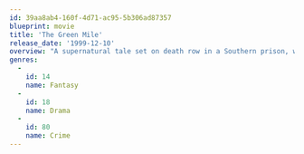 ```yaml
---
id: 39aa8ab4-160f-4d71-ac95-5b306ad87357
blueprint: movie
title: 'The Green Mile'
release_date: '1999-12-10'
overview: "A supernatural tale set on death row in a Southern prison, where gentle giant John Coffey possesses the mysterious power to heal people's ailments. When the cellblock's head guard, Paul Edgecomb, recognizes Coffey's miraculous gift, he tries desperately to help stave off the condemned man's execution."
genres:
  -
    id: 14
    name: Fantasy
  -
    id: 18
    name: Drama
  -
    id: 80
    name: Crime
---
```

